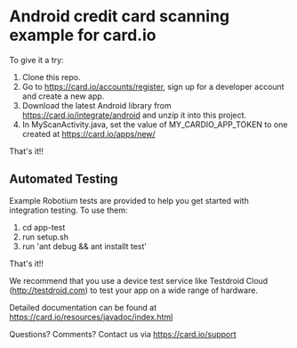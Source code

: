 Android credit card scanning example for card.io
================================================

To give it a try:

1. Clone this repo.
2. Go to https://card.io/accounts/register, sign up for a developer account and create a new app.
3. Download the latest Android library from https://card.io/integrate/android and unzip it into this project. 
4. In MyScanActivity.java, set the value of MY_CARDIO_APP_TOKEN to one created at https://card.io/apps/new/

That's it!!


Automated Testing
-----------------

Example Robotium tests are provided to help you get started with integration testing. To use them:

1. cd app-test
2. run setup.sh
3. run 'ant debug && ant installt test'

That's it!!

We recommend that you use a device test service like Testdroid Cloud (http://testdroid.com) to test your app on a wide range of hardware. 


Detailed documentation can be found at https://card.io/resources/javadoc/index.html

Questions? Comments? Contact us via https://card.io/support